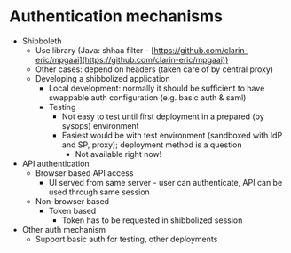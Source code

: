 # Authentication mechanisms

-   Shibboleth
    -   Use library (Java: shhaa filter - [https://github.com/clarin-eric/mpgaai](https://github.com/clarin-eric/mpgaai))
    -   Other cases: depend on headers (taken care of by central proxy)
    -   Developing a shibbolized application
        -   Local development: normally it should be sufficient to have swappable auth configuration (e.g. basic auth & saml)
        -   Testing
            -   Not easy to test until first deployment in a prepared (by sysops) environment
            -   Easiest would be with test environment (sandboxed with IdP and SP, proxy); deployment method is a question
                -   Not available right now!
-   API authentication
    -   Browser based API access
        -   UI served from same server - user can authenticate, API can be used through same session
    -   Non-browser based
        -   Token based
            -   Token has to be requested in shibbolized session
-   Other auth mechanism
    -   Support basic auth for testing, other deployments
